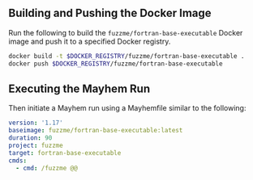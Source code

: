 ## Building and Pushing the Docker Image

Run the following to build the `fuzzme/fortran-base-executable` Docker image and push it to a specified Docker registry.

```sh
docker build -t $DOCKER_REGISTRY/fuzzme/fortran-base-executable .
docker push $DOCKER_REGISTRY/fuzzme/fortran-base-executable
```

## Executing the Mayhem Run

Then initiate a Mayhem run using a Mayhemfile similar to the following:

```yaml
version: '1.17'
baseimage: fuzzme/fortran-base-executable:latest
duration: 90
project: fuzzme
target: fortran-base-executable
cmds:
  - cmd: /fuzzme @@
```
